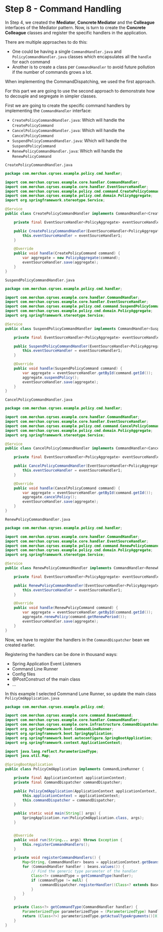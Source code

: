 # Step 8 - Command Handling
In Step 4, we created the **Mediator**, **Concrete Mediator** and the **Colleague** interfaces of the Mediator pattern.
Now, is turn to create the **Concrete Colleague** classes and register the specific handlers in the application.

There are multiple approaches to do this:
- One could be having a single `CommandHandler.java` and `PolicyCommandHandler.java` classes which encapsulates all the `handle` for each command
- Another is to create a class per `CommandHandler` to avoid future pollution if the number of commands grows a lot.

When implementing the CommandDispatching, we used the first approach.

For this part we are going to use the second approach to demonstrate how to decouple and segregate in simpler classes.

First we are going to create the specific command handlers by implementing the `CommandHandler` interface:
- `CreatePolicyCommandHandler.java`: Which will handle the `CreatePolicyCommand`
- `CancelPolicyCommandHandler.java`: Which will handle the `CancelPolicyCommand`
- `SuspendPolicyCommandHandler.java`: Which will handle the `SuspendPolicyCommand`
- `RenewPolicyCommandHandler.java`: Which will handle the `RenewPolicyCommand`

`CreatePolicyCommandHandler.java`

```java
package com.merchan.cqrses.example.policy.cmd.handler;

import com.merchan.cqrses.example.core.handler.CommandHandler;
import com.merchan.cqrses.example.core.handler.EventSourceHandler;
import com.merchan.cqrses.example.policy.cmd.command.CreatePolicyCommand;
import com.merchan.cqrses.example.policy.cmd.domain.PolicyAggregate;
import org.springframework.stereotype.Service;

@Service
public class CreatePolicyCommandHandler implements CommandHandler<CreatePolicyCommand> {

    private final EventSourceHandler<PolicyAggregate> eventSourceHandler;

    public CreatePolicyCommandHandler(EventSourceHandler<PolicyAggregate> eventSourceHandler, EventSourceHandler<PolicyAggregate> eventSourceHandler1) {
        this.eventSourceHandler = eventSourceHandler1;
    }

    @Override
    public void handle(CreatePolicyCommand command) {
        var aggregate = new PolicyAggregate(command);
        eventSourceHandler.save(aggregate);
    }
}

```

`SuspendPolicyCommandHandler.java`

```java
package com.merchan.cqrses.example.policy.cmd.handler;

import com.merchan.cqrses.example.core.handler.CommandHandler;
import com.merchan.cqrses.example.core.handler.EventSourceHandler;
import com.merchan.cqrses.example.policy.cmd.command.SuspendPolicyCommand;
import com.merchan.cqrses.example.policy.cmd.domain.PolicyAggregate;
import org.springframework.stereotype.Service;

@Service
public class SuspendPolicyCommandHandler implements CommandHandler<SuspendPolicyCommand> {

    private final EventSourceHandler<PolicyAggregate> eventSourceHandler;

    public SuspendPolicyCommandHandler(EventSourceHandler<PolicyAggregate> eventSourceHandler, EventSourceHandler<PolicyAggregate> eventSourceHandler1) {
        this.eventSourceHandler = eventSourceHandler1;
    }

    @Override
    public void handle(SuspendPolicyCommand command) {
        var aggregate = eventSourceHandler.getById(command.getId());
        aggregate.suspendPolicy();
        eventSourceHandler.save(aggregate);
    }
}

```

`CancelPolicyCommandHandler.java`

```java
package com.merchan.cqrses.example.policy.cmd.handler;

import com.merchan.cqrses.example.core.handler.CommandHandler;
import com.merchan.cqrses.example.core.handler.EventSourceHandler;
import com.merchan.cqrses.example.policy.cmd.command.CancelPolicyCommand;
import com.merchan.cqrses.example.policy.cmd.domain.PolicyAggregate;
import org.springframework.stereotype.Service;

@Service
public class CancelPolicyCommandHandler implements CommandHandler<CancelPolicyCommand> {

    private final EventSourceHandler<PolicyAggregate> eventSourceHandler;

    public CancelPolicyCommandHandler(EventSourceHandler<PolicyAggregate> eventSourceHandler, EventSourceHandler<PolicyAggregate> eventSourceHandler1) {
        this.eventSourceHandler = eventSourceHandler1;
    }

    @Override
    public void handle(CancelPolicyCommand command) {
        var aggregate = eventSourceHandler.getById(command.getId());
        aggregate.cancelPolicy();
        eventSourceHandler.save(aggregate);
    }
}

```

`RenewPolicyCommandHandler.java`

```java
package com.merchan.cqrses.example.policy.cmd.handler;

import com.merchan.cqrses.example.core.handler.CommandHandler;
import com.merchan.cqrses.example.core.handler.EventSourceHandler;
import com.merchan.cqrses.example.policy.cmd.command.RenewPolicyCommand;
import com.merchan.cqrses.example.policy.cmd.domain.PolicyAggregate;
import org.springframework.stereotype.Service;

@Service
public class RenewPolicyCommandHandler implements CommandHandler<RenewPolicyCommand> {

    private final EventSourceHandler<PolicyAggregate> eventSourceHandler;

    public RenewPolicyCommandHandler(EventSourceHandler<PolicyAggregate> eventSourceHandler, EventSourceHandler<PolicyAggregate> eventSourceHandler1) {
        this.eventSourceHandler = eventSourceHandler1;
    }

    @Override
    public void handle(RenewPolicyCommand command) {
        var aggregate = eventSourceHandler.getById(command.getId());
        aggregate.renewPolicy(command.getRenewPeriod());
        eventSourceHandler.save(aggregate);
    }
}

```

Now, we have to register the handlers in the `CommandDispatcher` bean we created earlier.

Registering the handlers can be done in thousand ways:
- Spring Application Event Listeners
- Command Line Runner
- Config files
- @PostConstruct of the main class
- ...

In this example I selected Command Lune Runner, so update the main class `PolicyCmdApplication.java`

```java
package com.merchan.cqrses.example.policy.cmd;

import com.merchan.cqrses.example.core.command.BaseCommand;
import com.merchan.cqrses.example.core.handler.CommandHandler;
import com.merchan.cqrses.example.core.infrastructure.CommandDispatcher;
import org.springframework.boot.CommandLineRunner;
import org.springframework.boot.SpringApplication;
import org.springframework.boot.autoconfigure.SpringBootApplication;
import org.springframework.context.ApplicationContext;

import java.lang.reflect.ParameterizedType;
import java.util.Map;

@SpringBootApplication
public class PolicyCmdApplication implements CommandLineRunner {

	private final ApplicationContext applicationContext;
	private final CommandDispatcher commandDispatcher;

	public PolicyCmdApplication(ApplicationContext applicationContext, CommandDispatcher commandDispatcher) {
		this.applicationContext = applicationContext;
		this.commandDispatcher = commandDispatcher;
	}

	public static void main(String[] args) {
		SpringApplication.run(PolicyCmdApplication.class, args);
	}


	@Override
	public void run(String... args) throws Exception {
		this.registerCommandHandlers();
	}

	private void registerCommandHandlers() {
		Map<String, CommandHandler> beans = applicationContext.getBeansOfType(CommandHandler.class);
		for (CommandHandler handler : beans.values()) {
			// Find the generic type parameter of the handler
			Class<?> commandType = getCommandType(handler);
			if (commandType != null) {
				commandDispatcher.registerHandler((Class<? extends BaseCommand>) commandType, handler);
			}
		}
	}

	private Class<?> getCommandType(CommandHandler handler) {
		ParameterizedType parameterizedType = (ParameterizedType) handler.getClass().getGenericInterfaces()[0];
		return (Class<?>) parameterizedType.getActualTypeArguments()[0];
	}
}

```


